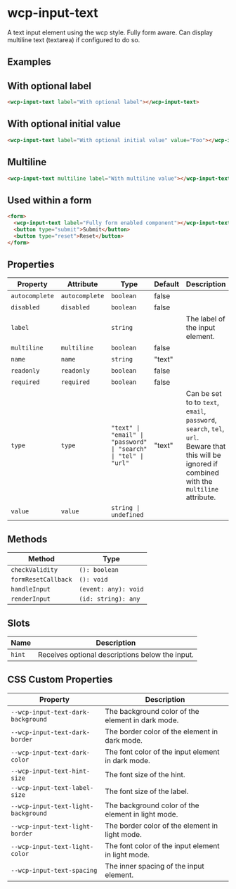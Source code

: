 # wcp-input-text

A text input element using the wcp style. Fully form aware.
Can display multiline text (textarea) if configured to do so.

## Examples

## With optional label

```html
<wcp-input-text label="With optional label"></wcp-input-text>
```

## With optional initial value

```html
<wcp-input-text label="With optional initial value" value="Foo"></wcp-input-text>
```

## Multiline

```html
<wcp-input-text multiline label="With multiline value"></wcp-input-text>
```

## Used within a form

```html
<form>
  <wcp-input-text label="Fully form enabled component"></wcp-input-text>
  <button type="submit">Submit</button>
  <button type="reset">Reset</button>
</form>
```

## Properties

| Property       | Attribute      | Type                                             | Default | Description                                      |
|----------------|----------------|--------------------------------------------------|---------|--------------------------------------------------|
| `autocomplete` | `autocomplete` | `boolean`                                        | false   |                                                  |
| `disabled`     | `disabled`     | `boolean`                                        | false   |                                                  |
| `label`        |                | `string`                                         |         | The label of the input element.                  |
| `multiline`    | `multiline`    | `boolean`                                        | false   |                                                  |
| `name`         | `name`         | `string`                                         | "text"  |                                                  |
| `readonly`     | `readonly`     | `boolean`                                        | false   |                                                  |
| `required`     | `required`     | `boolean`                                        | false   |                                                  |
| `type`         | `type`         | `"text" \| "email" \| "password" \| "search" \| "tel" \| "url"` | "text"  | Can be set to to `text`, `email`, `password`, `search`, `tel`, `url`.<br />Beware that this will be ignored if combined with the `multiline` attribute. |
| `value`        | `value`        | `string \| undefined`                            |         |                                                  |

## Methods

| Method              | Type                 |
|---------------------|----------------------|
| `checkValidity`     | `(): boolean`        |
| `formResetCallback` | `(): void`           |
| `handleInput`       | `(event: any): void` |
| `renderInput`       | `(id: string): any`  |

## Slots

| Name   | Description                                     |
|--------|-------------------------------------------------|
| `hint` | Receives optional descriptions below the input. |

## CSS Custom Properties

| Property                            | Description                                      |
|-------------------------------------|--------------------------------------------------|
| `--wcp-input-text-dark-background`  | The background color of the element in dark mode. |
| `--wcp-input-text-dark-border`      | The border color of the element in dark mode.    |
| `--wcp-input-text-dark-color`       | The font color of the input element in dark mode. |
| `--wcp-input-text-hint-size`        | The font size of the hint.                       |
| `--wcp-input-text-label-size`       | The font size of the label.                      |
| `--wcp-input-text-light-background` | The background color of the element in light mode. |
| `--wcp-input-text-light-border`     | The border color of the element in light mode.   |
| `--wcp-input-text-light-color`      | The font color of the input element in light mode. |
| `--wcp-input-text-spacing`          | The inner spacing of the input element.          |
